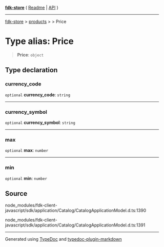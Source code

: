 [**fdk-store**](../../../README.md) ( [Readme](../../../README.md) \| [API](../../../API.md) )

---

[fdk-store](../../../API.md) > [products](../../README.md) > [<internal>](../README.md) > Price

# Type alias: Price

> **Price**: `object`

## Type declaration

### currency_code

`optional` **currency_code**: `string`

---

### currency_symbol

`optional` **currency_symbol**: `string`

---

### max

`optional` **max**: `number`

---

### min

`optional` **min**: `number`

## Source

node_modules/fdk-client-javascript/sdk/application/Catalog/CatalogApplicationModel.d.ts:1390

node_modules/fdk-client-javascript/sdk/application/Catalog/CatalogApplicationModel.d.ts:1391

---

Generated using [TypeDoc](https://typedoc.org/) and [typedoc-plugin-markdown](https://www.npmjs.com/package/typedoc-plugin-markdown)

